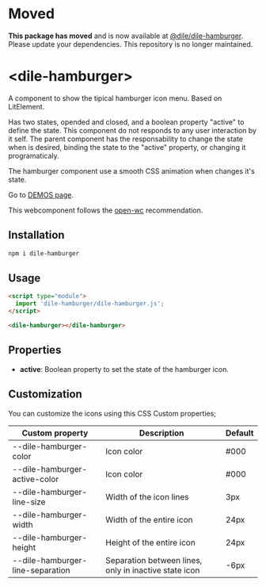# Moved

**This package has moved** and is now available at [@dile/dile-hamburger](https://github.com/Polydile/dile-components). Please update your dependencies. This repository is no longer maintained.


# \<dile-hamburger>

A component to show the tipical hamburger icon menu. Based on LitElement.

Has two states, opended and closed, and a boolean property "active" to define the state. This component do not responds to any user interaction by it self. The parent component has the responsability to change the state when is desired, binding the state to the "active" property, or changing it programaticaly.

The hamburger component use a smooth CSS animation when changes it's state.

Go to [DEMOS page](https://dile-hamburger.polydile.com/).

This webcomponent follows the [open-wc](https://github.com/open-wc/open-wc) recommendation.

## Installation
```bash
npm i dile-hamburger
```

## Usage
```html
<script type="module">
  import 'dile-hamburger/dile-hamburger.js';
</script>

<dile-hamburger></dile-hamburger>
```

## Properties

- **active**: Boolean property to set the state of the hamburger icon.

## Customization

You can customize the icons using this CSS Custom properties;

Custom property | Description | Default
----------------|-------------|---------
--dile-hamburger-color | Icon color | #000
--dile-hamburger-active-color | Icon color | #000
--dile-hamburger-line-size | Width of the icon lines | 3px
--dile-hamburger-width | Width of the entire icon | 24px
--dile-hamburger-height | Height of the entire icon | 24px
--dile-hamburger-line-separation | Separation between lines, only in inactive state icon | -6px
